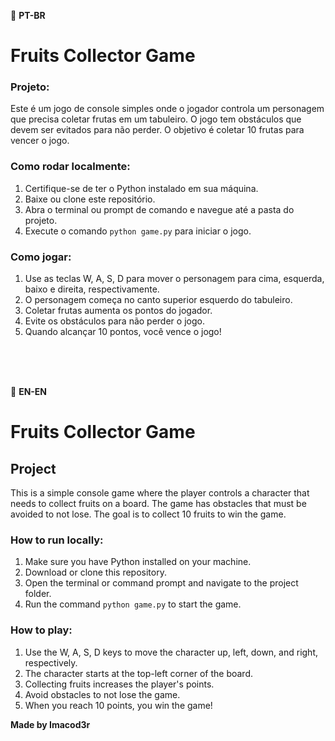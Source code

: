 🔗 **PT-BR** 
# Fruits Collector Game

### Projeto:
Este é um jogo de console simples onde o jogador controla um personagem que precisa coletar frutas em um tabuleiro. O jogo tem obstáculos que devem ser evitados para não perder. O objetivo é coletar 10 frutas para vencer o jogo.

### Como rodar localmente:

1. Certifique-se de ter o Python instalado em sua máquina.
2. Baixe ou clone este repositório.
3. Abra o terminal ou prompt de comando e navegue até a pasta do projeto.
4. Execute o comando `python game.py` para iniciar o jogo.

### Como jogar:

1. Use as teclas W, A, S, D para mover o personagem para cima, esquerda, baixo e direita, respectivamente.
2. O personagem começa no canto superior esquerdo do tabuleiro.
3. Coletar frutas aumenta os pontos do jogador.
4. Evite os obstáculos para não perder o jogo.
5. Quando alcançar 10 pontos, você vence o jogo!


<br>
<br>
<br>

🔗 **EN-EN**
# Fruits Collector Game

## Project

This is a simple console game where the player controls a character that needs to collect fruits on a board. The game has obstacles that must be avoided to not lose. The goal is to collect 10 fruits to win the game.

### How to run locally:

1. Make sure you have Python installed on your machine.
2. Download or clone this repository.
3. Open the terminal or command prompt and navigate to the project folder.
4. Run the command `python game.py` to start the game.

### How to play:

1. Use the W, A, S, D keys to move the character up, left, down, and right, respectively.
2. The character starts at the top-left corner of the board.
3. Collecting fruits increases the player's points.
4. Avoid obstacles to not lose the game.
5. When you reach 10 points, you win the game!

**Made by Imacod3r**